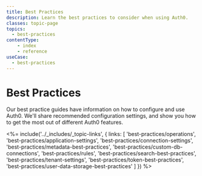 ```yaml
---
title: Best Practices
description: Learn the best practices to consider when using Auth0.
classes: topic-page
topics:
  - best-practices
contentType: 
    - index
    - reference
useCase:
  - best-practices
---
```


# Best Practices

Our best practice guides have information on how to configure and use Auth0. We'll share recommended configuration settings, and show you how to get the most out of different Auth0 features.

<%= include('../_includes/_topic-links', { links: [
  'best-practices/operations',
  'best-practices/application-settings',
  'best-practices/connection-settings',
  'best-practices/metadata-best-practices',
  'best-practices/custom-db-connections',
  'best-practices/rules',
  'best-practices/search-best-practices',
  'best-practices/tenant-settings',
  'best-practices/token-best-practices',
  'best-practices/user-data-storage-best-practices'
] }) %>